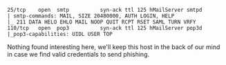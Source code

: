 ```
25/tcp    open  smtp          syn-ack ttl 125 hMailServer smtpd
| smtp-commands: MAIL, SIZE 20480000, AUTH LOGIN, HELP
|_ 211 DATA HELO EHLO MAIL NOOP QUIT RCPT RSET SAML TURN VRFY
110/tcp   open  pop3          syn-ack ttl 125 hMailServer pop3d
|_pop3-capabilities: UIDL USER TOP

```

Nothing found interesting here, we'll keep this host in the back of our mind in case we find valid credentials to send phishing.